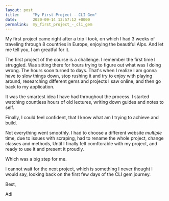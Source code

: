 ```yaml
---
layout: post
title:      "My First Project - CLI Gem"
date:       2020-09-14 13:57:12 +0000
permalink:  my_first_project_-_cli_gem
---
```



My first project came right after a trip I took, on which I had 3 weeks of traveling through 8 countries in Europe, enjoying the beautiful Alps. 
And let me tell you, I am greatful for it. 

The first project of the course is a challenge. 
I remember the first time I struggled. 
Was sitting there for hours trying to figure out what was I doing wrong. The hours soon turned to days. 
That's when I realize I am gonna have to slow things down, stop rushing it and try to enjoy with playing around, 
researching different gems and projects I saw online, and then go back to my application. 

It was the smartest idea I have had throughout the process. 
I started watching countless hours of old lectures, writing down guides and notes to self. 

Finally, I could feel confident, that I know what am I trying to achieve and build. 

Not everything went smoothly. 
I had to choose a different website *multiple* time, due to issues with scraping, 
had to rename the whole project, change classes and methods, 
Until I finally felt comftorable with my project, and ready to use it and present it proudly. 

Which was a big step for me. 

I cannot wait for the next project, which is something I never thought I would say, looking back on the first few days of the CLI gem journey. 





Best, 

Adi 
